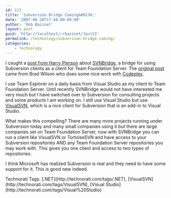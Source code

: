 ```yaml
---
id: 113
title: 'Subversion Bridge Coming&#8230;'
date: '2007-06-20T17:48:00-04:00'
author: 'Rob Bazinet'
layout: post
guid: 'http://localhost/~rbazinet/?p=113'
permalink: /technology/subversion-bridge-coming/
categories:
    - Technology
---
```


I caught a [post from Harry Pierson](http://devhawk.net/CommentView.aspx?title=MorningCoffee92&date=2007-06-20) about [SVNBridge](http://www.codeplex.com/SvnBridge), a bridge for using Subversion clients as a client for Team Foundation Server. The [original post](http://www.agileprogrammer.com/dotnetguy/archive/2007/06/19/22906.aspx) came from Brad Wilson who does some nice work with [Codeplex](http://www.codeplex.com/).

I use Team Explorer on a daily basis from Visual Studio as my client to Team Foundation Server. Until recently SVNBridge would not have interested me very much but I have switched over to Subversion for consulting projects and some products I am working on. I still use Visual Studio but use [VisualSVN](http://www.visualsvn.com/), which is a nice client for Subversion that is an add-in to Visual Studio.

What makes this compelling? There are many more projects running under Subversion today and many small companies using it but there are large companies set on Team Foundation Server, now with SVNBridge you can run a client like VisualSVN or TortoiseSVN and have access to your Subversion repositories AND any Team Foundation Server repositories you may work with. This gives you one client and access to two types of repositories.

I think Microsoft has realized Subversion is real and they need to have some support for it. This is good new indeed.

<div class="wlWriterSmartContent" style="display:inline;margin:0;padding:0;">Technorati Tags: [.NET](http://technorati.com/tags/.NET), [VisualSVN](http://technorati.com/tags/VisualSVN), [Visual Studio](http://technorati.com/tags/Visual%20Studio)</div>